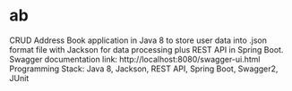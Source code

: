 # ab
CRUD Address Book application in Java 8 to store user data into .json format file with Jackson for data processing plus REST API in Spring Boot.
Swagger documentation link: http://localhost:8080/swagger-ui.html
Programming Stack: Java 8, Jackson, REST API, Spring Boot, Swagger2, JUnit

